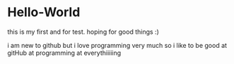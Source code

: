 # Hello-World
this is my first and for test. hoping for good things :)

i am new to github but i love programming very much so i like to be good at gitHub at programming at everythiiiiing
